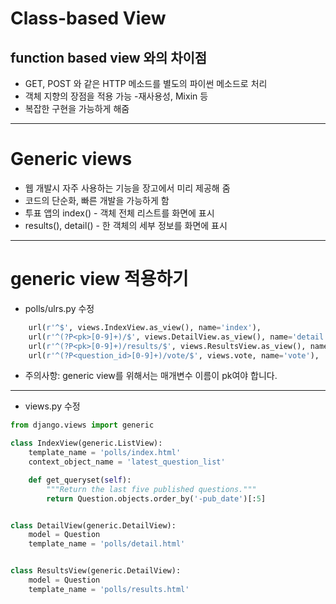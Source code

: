 # Class-based View

## function based view 와의 차이점
- GET, POST 와 같은 HTTP 메소드를 별도의 파이썬 메소드로 처리
- 객체 지향의 장점을 적용 가능 -재사용성, Mixin 등
- 복잡한 구현을 가능하게 해줌

---
# Generic views

- 웹 개발시 자주 사용하는 기능을 장고에서 미리 제공해 줌
- 코드의 단순화, 빠른 개발을 가능하게 함
- 투표 앱의 index() - 객체 전체 리스트를 화면에 표시 
- results(), detail() - 한 객체의 세부 정보를 화면에 표시

---
# generic view 적용하기
- polls/ulrs.py 수정
```python
    url(r'^$', views.IndexView.as_view(), name='index'),
    url(r'^(?P<pk>[0-9]+)/$', views.DetailView.as_view(), name='detail'),
    url(r'^(?P<pk>[0-9]+)/results/$', views.ResultsView.as_view(), name='results'),
    url(r'^(?P<question_id>[0-9]+)/vote/$', views.vote, name='vote'),
```
- 주의사항: generic view를 위해서는 매개변수 이름이 pk여야 합니다.

---
- views.py 수정
```python
from django.views import generic

class IndexView(generic.ListView):
    template_name = 'polls/index.html'
    context_object_name = 'latest_question_list'

    def get_queryset(self):
        """Return the last five published questions."""
        return Question.objects.order_by('-pub_date')[:5]


class DetailView(generic.DetailView):
    model = Question
    template_name = 'polls/detail.html'


class ResultsView(generic.DetailView):
    model = Question
    template_name = 'polls/results.html'
```
